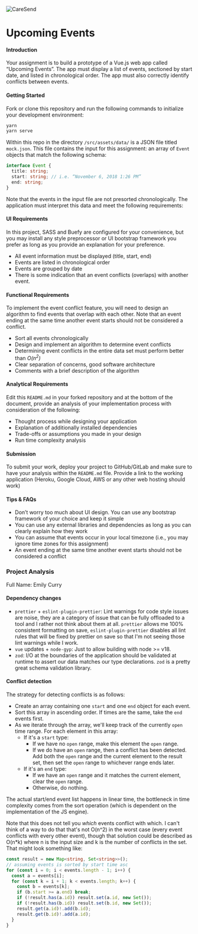 ![CareSend](https://gitlab.com/pumposh/caresend-assessment-upcoming-events/-/raw/master/src/assets/logos/CareSend%20Horizontal.png)

# Upcoming Events

#### Introduction

Your assignment is to build a prototype of a Vue.js web app called “Upcoming Events”. The app must display a list of events, sectioned by start date, and listed in chronological order. The app must also correctly identify conflicts between events.

#### Getting Started

Fork or clone this repository and run the following commands to initialize your development environment:

```bash
yarn
yarn serve
```

Within this repo in the directory `/src/assets/data/` is a JSON file titled `mock.json`. This file contains the input for this assignment: an array of `Event` objects that match the following schema:

```typescript
interface Event {
  title: string;
  start: string; // i.e. “November 6, 2018 1:26 PM”
  end: string;
}
```

Note that the events in the input file are not presorted chronologically. The application must interpret this data and meet the following requirements:

#### UI Requirements

In this project, SASS and Buefy are configured for your convenience, but you may install any style preprocessor or UI bootstrap framework you prefer as long as you provide an explanation for your preference.

- All event information must be displayed (title, start, end)
- Events are listed in chronological order
- Events are grouped by date
- There is some indication that an event conflicts (overlaps) with another event.

#### Functional Requirements

To implement the event conflict feature, you will need to design an algorithm to find events that overlap with each other. Note that an event ending at the same time another event starts should not be considered a conflict.

- Sort all events chronologically
- Design and implement an algorithm to determine event conflicts
- Determining event conflicts in the entire data set must perform better than *O(n<sup>2</sup>)*
- Clear separation of concerns, good software architecture
- Comments with a brief description of the algorithm

#### Analytical Requirements

Edit this `README.md` in your forked repository and at the bottom of the document, provide an analysis of your implementation process with consideration of the following:

- Thought process while designing your application
- Explanation of additionally installed dependencies
- Trade-offs or assumptions you made in your design
- Run time complexity analysis

#### Submission

To submit your work, deploy your project to GitHub/GitLab and make sure to have your analysis within the `README.md` file. Provide a link to the working application (Heroku, Google Cloud, AWS or any other web hosting should work)

#### Tips & FAQs

- Don’t worry too much about UI design. You can use any bootstrap framework of your choice and keep it simple
- You can use any external libraries and dependencies as long as you can clearly explain how they work
- You can assume that events occur in your local timezone (i.e., you may ignore time zones for this assignment)
- An event ending at the same time another event starts should not be considered a conflict

### Project Analysis

Full Name: Emily Curry

#### Dependency changes

- `prettier` + `eslint-plugin-prettier`: Lint warnings for code style issues are noise, they are a category of issue that can be fully offloaded to a tool and I rather not think about them at all. `prettier` allows me 100% consistent formatting on save, `eslint-plugin-prettier` disables all lint rules that will be fixed by prettier on save so that I'm not seeing those lint warnings while I work.
- `vue` updates + `node-gyp`: Just to allow building with node >= v18.
- `zod`: I/O at the boundaries of the application should be validated at runtime to assert our data matches our type declarations. `zod` is a pretty great schema validation library.

#### Conflict detection

The strategy for detecting conflicts is as follows:

- Create an array containing one `start` and one `end` object for each event.
- Sort this array in ascending order. If times are the same, take the `end` events first.
- As we iterate through the array, we'll keep track of the currently `open` time range. For each element in this array:
  - If it's a `start` type:
    - If we have no `open` range, make this element the `open` range.
    - If we do have an `open` range, then a conflict has been detected. Add both the `open` range and the current element to the result set, then set the `open` range to whichever range ends later.
  - If it's an `end` type:
    - If we have an `open` range and it matches the current element, clear the `open` range.
    - Otherwise, do nothing.

The actual start/end event list happens in linear time, the bottleneck in time complexity comes from the sort operation (which is dependent on the implementation of the JS engine).

Note that this does not tell you *which* events conflict with which. I can't think of a way to do that that's not O(n^2) in the worst case (every event conflicts with every other event), though that solution could be described as O(n*k) where n is the input size and k is the number of conflicts in the set. That might look something like:

```ts
const result = new Map<string, Set<string>>();
// assuming events is sorted by start time asc
for (const i = 0; i < events.length - 1; i++) {
  const a = events[i];
  for (const k = i + 1; k < events.length; k++) {
    const b = events[k];
    if (b.start >= a.end) break;
    if (!result.has(a.id)) result.set(a.id, new Set());
    if (!result.has(b.id)) result.set(b.id, new Set());
    result.get(a.id)!.add(b.id);
    result.get(b.id)!.add(a.id);
  }
}
